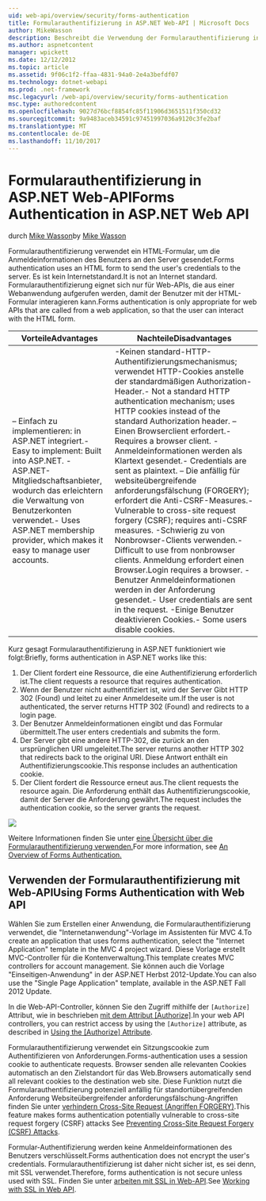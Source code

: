 ```yaml
---
uid: web-api/overview/security/forms-authentication
title: Formularauthentifizierung in ASP.NET Web-API | Microsoft Docs
author: MikeWasson
description: Beschreibt die Verwendung der Formularauthentifizierung in ASP.NET Web-API.
ms.author: aspnetcontent
manager: wpickett
ms.date: 12/12/2012
ms.topic: article
ms.assetid: 9f06c1f2-ffaa-4831-94a0-2e4a3befdf07
ms.technology: dotnet-webapi
ms.prod: .net-framework
msc.legacyurl: /web-api/overview/security/forms-authentication
msc.type: authoredcontent
ms.openlocfilehash: 9027d76bcf8854fc85f11906d3651511f350cd32
ms.sourcegitcommit: 9a9483aceb34591c97451997036a9120c3fe2baf
ms.translationtype: MT
ms.contentlocale: de-DE
ms.lasthandoff: 11/10/2017
---
```

<a name="forms-authentication-in-aspnet-web-api"></a><span data-ttu-id="ece24-103">Formularauthentifizierung in ASP.NET Web-API</span><span class="sxs-lookup"><span data-stu-id="ece24-103">Forms Authentication in ASP.NET Web API</span></span>
====================
<span data-ttu-id="ece24-104">durch [Mike Wasson](https://github.com/MikeWasson)</span><span class="sxs-lookup"><span data-stu-id="ece24-104">by [Mike Wasson](https://github.com/MikeWasson)</span></span>

<span data-ttu-id="ece24-105">Formularauthentifizierung verwendet ein HTML-Formular, um die Anmeldeinformationen des Benutzers an den Server gesendet.</span><span class="sxs-lookup"><span data-stu-id="ece24-105">Forms authentication uses an HTML form to send the user's credentials to the server.</span></span> <span data-ttu-id="ece24-106">Es ist kein Internetstandard.</span><span class="sxs-lookup"><span data-stu-id="ece24-106">It is not an Internet standard.</span></span> <span data-ttu-id="ece24-107">Formularauthentifizierung eignet sich nur für Web-APIs, die aus einer Webanwendung aufgerufen werden, damit der Benutzer mit der HTML-Formular interagieren kann.</span><span class="sxs-lookup"><span data-stu-id="ece24-107">Forms authentication is only appropriate for web APIs that are called from a web application, so that the user can interact with the HTML form.</span></span>

| <span data-ttu-id="ece24-108">Vorteile</span><span class="sxs-lookup"><span data-stu-id="ece24-108">Advantages</span></span> | <span data-ttu-id="ece24-109">Nachteile</span><span class="sxs-lookup"><span data-stu-id="ece24-109">Disadvantages</span></span> |
| --- | --- |
| <span data-ttu-id="ece24-110">– Einfach zu implementieren: in ASP.NET integriert.</span><span class="sxs-lookup"><span data-stu-id="ece24-110">- Easy to implement: Built into ASP.NET.</span></span> <span data-ttu-id="ece24-111">-ASP.NET-Mitgliedschaftsanbieter, wodurch das erleichtern die Verwaltung von Benutzerkonten verwendet.</span><span class="sxs-lookup"><span data-stu-id="ece24-111">- Uses ASP.NET membership provider, which makes it easy to manage user accounts.</span></span> | <span data-ttu-id="ece24-112">-Keinen standard-HTTP-Authentifizierungsmechanismus; verwendet HTTP-Cookies anstelle der standardmäßigen Authorization-Header.</span><span class="sxs-lookup"><span data-stu-id="ece24-112">- Not a standard HTTP authentication mechanism; uses HTTP cookies instead of the standard Authorization header.</span></span> <span data-ttu-id="ece24-113">– Einen Browserclient erfordert.</span><span class="sxs-lookup"><span data-stu-id="ece24-113">- Requires a browser client.</span></span> <span data-ttu-id="ece24-114">-Anmeldeinformationen werden als Klartext gesendet.</span><span class="sxs-lookup"><span data-stu-id="ece24-114">- Credentials are sent as plaintext.</span></span> <span data-ttu-id="ece24-115">– Die anfällig für websiteübergreifende anforderungsfälschung (FORGERY); erfordert die Anti-CSRF-Measures.</span><span class="sxs-lookup"><span data-stu-id="ece24-115">- Vulnerable to cross-site request forgery (CSRF); requires anti-CSRF measures.</span></span> <span data-ttu-id="ece24-116">-Schwierig zu von Nonbrowser-Clients verwenden.</span><span class="sxs-lookup"><span data-stu-id="ece24-116">- Difficult to use from nonbrowser clients.</span></span> <span data-ttu-id="ece24-117">Anmeldung erfordert einen Browser.</span><span class="sxs-lookup"><span data-stu-id="ece24-117">Login requires a browser.</span></span> <span data-ttu-id="ece24-118">-Benutzer Anmeldeinformationen werden in der Anforderung gesendet.</span><span class="sxs-lookup"><span data-stu-id="ece24-118">- User credentials are sent in the request.</span></span> <span data-ttu-id="ece24-119">-Einige Benutzer deaktivieren Cookies.</span><span class="sxs-lookup"><span data-stu-id="ece24-119">- Some users disable cookies.</span></span> |

<span data-ttu-id="ece24-120">Kurz gesagt Formularauthentifizierung in ASP.NET funktioniert wie folgt:</span><span class="sxs-lookup"><span data-stu-id="ece24-120">Briefly, forms authentication in ASP.NET works like this:</span></span>

1. <span data-ttu-id="ece24-121">Der Client fordert eine Ressource, die eine Authentifizierung erforderlich ist.</span><span class="sxs-lookup"><span data-stu-id="ece24-121">The client requests a resource that requires authentication.</span></span>
2. <span data-ttu-id="ece24-122">Wenn der Benutzer nicht authentifiziert ist, wird der Server Gibt HTTP 302 (Found) und leitet zu einer Anmeldeseite um.</span><span class="sxs-lookup"><span data-stu-id="ece24-122">If the user is not authenticated, the server returns HTTP 302 (Found) and redirects to a login page.</span></span>
3. <span data-ttu-id="ece24-123">Der Benutzer Anmeldeinformationen eingibt und das Formular übermittelt.</span><span class="sxs-lookup"><span data-stu-id="ece24-123">The user enters credentials and submits the form.</span></span>
4. <span data-ttu-id="ece24-124">Der Server gibt eine andere HTTP-302, die zurück an den ursprünglichen URI umgeleitet.</span><span class="sxs-lookup"><span data-stu-id="ece24-124">The server returns another HTTP 302 that redirects back to the original URI.</span></span> <span data-ttu-id="ece24-125">Diese Antwort enthält ein Authentifizierungscookie.</span><span class="sxs-lookup"><span data-stu-id="ece24-125">This response includes an authentication cookie.</span></span>
5. <span data-ttu-id="ece24-126">Der Client fordert die Ressource erneut aus.</span><span class="sxs-lookup"><span data-stu-id="ece24-126">The client requests the resource again.</span></span> <span data-ttu-id="ece24-127">Die Anforderung enthält das Authentifizierungscookie, damit der Server die Anforderung gewährt.</span><span class="sxs-lookup"><span data-stu-id="ece24-127">The request includes the authentication cookie, so the server grants the request.</span></span>

![](forms-authentication/_static/image1.png)

<span data-ttu-id="ece24-128">Weitere Informationen finden Sie unter [eine Übersicht über die Formularauthentifizierung verwenden.](../../../web-forms/overview/older-versions-security/introduction/an-overview-of-forms-authentication-cs.md)</span><span class="sxs-lookup"><span data-stu-id="ece24-128">For more information, see [An Overview of Forms Authentication.](../../../web-forms/overview/older-versions-security/introduction/an-overview-of-forms-authentication-cs.md)</span></span>

## <a name="using-forms-authentication-with-web-api"></a><span data-ttu-id="ece24-129">Verwenden der Formularauthentifizierung mit Web-API</span><span class="sxs-lookup"><span data-stu-id="ece24-129">Using Forms Authentication with Web API</span></span>

<span data-ttu-id="ece24-130">Wählen Sie zum Erstellen einer Anwendung, die Formularauthentifizierung verwendet, die "Internetanwendung"-Vorlage im Assistenten für MVC 4.</span><span class="sxs-lookup"><span data-stu-id="ece24-130">To create an application that uses forms authentication, select the "Internet Application" template in the MVC 4 project wizard.</span></span> <span data-ttu-id="ece24-131">Diese Vorlage erstellt MVC-Controller für die Kontenverwaltung.</span><span class="sxs-lookup"><span data-stu-id="ece24-131">This template creates MVC controllers for account management.</span></span> <span data-ttu-id="ece24-132">Sie können auch die Vorlage "Einseitigen-Anwendung" in der ASP.NET Herbst 2012-Update.</span><span class="sxs-lookup"><span data-stu-id="ece24-132">You can also use the "Single Page Application" template, available in the ASP.NET Fall 2012 Update.</span></span>

<span data-ttu-id="ece24-133">In die Web-API-Controller, können Sie den Zugriff mithilfe der `[Authorize]` Attribut, wie in beschrieben [mit dem Attribut [Authorize]](authentication-and-authorization-in-aspnet-web-api.md#auth3).</span><span class="sxs-lookup"><span data-stu-id="ece24-133">In your web API controllers, you can restrict access by using the `[Authorize]` attribute, as described in [Using the [Authorize] Attribute](authentication-and-authorization-in-aspnet-web-api.md#auth3).</span></span>

<span data-ttu-id="ece24-134">Formularauthentifizierung verwendet ein Sitzungscookie zum Authentifizieren von Anforderungen.</span><span class="sxs-lookup"><span data-stu-id="ece24-134">Forms-authentication uses a session cookie to authenticate requests.</span></span> <span data-ttu-id="ece24-135">Browser senden alle relevanten Cookies automatisch an den Zielstandort für das Web.</span><span class="sxs-lookup"><span data-stu-id="ece24-135">Browsers automatically send all relevant cookies to the destination web site.</span></span> <span data-ttu-id="ece24-136">Diese Funktion nutzt die Formularauthentifizierung potenziell anfällig für standortübergreifenden Anforderung Websiteübergreifender anforderungsfälschung-Angriffen finden Sie unter [verhindern Cross-Site Request (Angriffen FORGERY)](preventing-cross-site-request-forgery-csrf-attacks.md).</span><span class="sxs-lookup"><span data-stu-id="ece24-136">This feature makes forms authentication potentially vulnerable to cross-site request forgery (CSRF) attacks See [Preventing Cross-Site Request Forgery (CSRF) Attacks](preventing-cross-site-request-forgery-csrf-attacks.md).</span></span>

<span data-ttu-id="ece24-137">Formular-Authentifizierung werden keine Anmeldeinformationen des Benutzers verschlüsselt.</span><span class="sxs-lookup"><span data-stu-id="ece24-137">Forms authentication does not encrypt the user's credentials.</span></span> <span data-ttu-id="ece24-138">Formularauthentifizierung ist daher nicht sicher ist, es sei denn, mit SSL verwendet.</span><span class="sxs-lookup"><span data-stu-id="ece24-138">Therefore, forms authentication is not secure unless used with SSL.</span></span> <span data-ttu-id="ece24-139">Finden Sie unter [arbeiten mit SSL in Web-API](working-with-ssl-in-web-api.md).</span><span class="sxs-lookup"><span data-stu-id="ece24-139">See [Working with SSL in Web API](working-with-ssl-in-web-api.md).</span></span>
